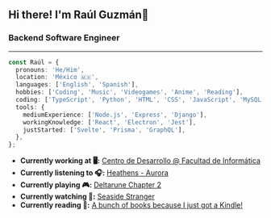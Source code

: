 ## Hi there! I'm Raúl Guzmán👋

### Backend Software Engineer

---

```typescript
const Raúl = {
  pronouns: 'He/Him',
  location: 'México 🇲🇽',
  languages: ['English', 'Spanish'],
  hobbies: ['Coding', 'Music', 'Videogames', 'Anime', 'Reading'],
  coding: ['TypeScript', 'Python', 'HTML', 'CSS', 'JavaScript', 'MySQL'],
  tools: {
    mediumExperience: ['Node.js', 'Express', 'Django'],
    workingKnowledge: ['React', 'Electron', 'Jest'],
    justStarted: ['Svelte', 'Prisma', 'GraphQL'],
  },
};
```

- **Currently working at 🖥️:** [Centro de Desarrollo @ Facultad de Informática](https://www.uaq.mx/informatica/cede.html)
- **Currently listening to 🎧:** [Heathens - Aurora](https://www.youtube.com/watch?v=1eZZBZLNpNU)
- **Currently playing 🎮:** [Deltarune Chapter 2](https://www.youtube.com/watch?v=h5aS3lYOZyU)
- **Currently watching 👀:** [Seaside Stranger](https://www.youtube.com/watch?v=cHYPpPSFDsU)
- **Currently reading 📕:** [A bunch of books because I just got a Kindle!](https://www.youtube.com/watch?v=HxkmXnRQblE)
